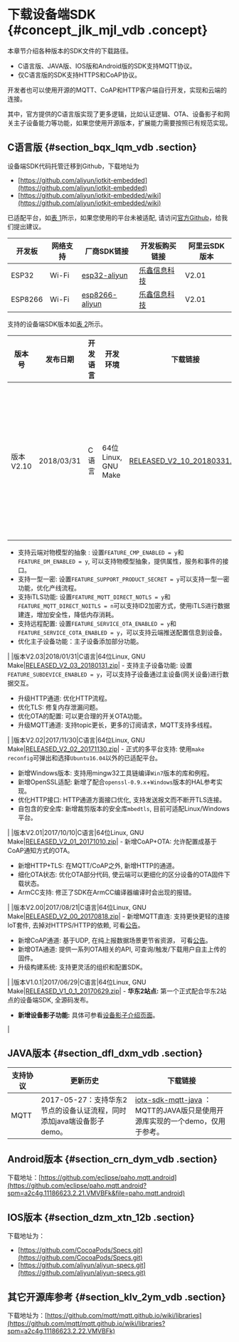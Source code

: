 # 下载设备端SDK {#concept_jlk_mjl_vdb .concept}

本章节介绍各种版本的SDK文件的下载路径。

-   C语言版、JAVA版、IOS版和Android版的SDK支持MQTT协议。
-   仅C语言版的SDK支持HTTPS和CoAP协议。

开发者也可以使用开源的MQTT、CoAP和HTTP客户端自行开发，实现和云端的连接。

其中，官方提供的C语言版实现了更多逻辑，比如认证逻辑、OTA、设备影子和网关主子设备能力等功能，如果您使用开源版本，扩展能力需要按照已有规范实现。

## C语言版 {#section_bqx_lqm_vdb .section}

设备端SDK代码托管迁移到Github，下载地址为

-   [https://github.com/aliyun/iotkit-embedded](https://github.com/aliyun/iotkit-embedded)
-   [https://github.com/aliyun/iotkit-embedded/wiki](https://github.com/aliyun/iotkit-embedded/wiki)

已适配平台，如[表 1](#table_cth_frm_vdb)所示，如果您使用的平台未被适配, 请访问[官方Github](https://github.com/aliyun/iotkit-embedded/issues)，给我们提出建议。

|开发板|网络支持|厂商SDK链接|开发板购买链接|阿里云SDK版本|
|---|----|-------|-------|--------|
|ESP32|Wi-Fi|[esp32-aliyun](https://github.com/espressif/esp32-aliyun)|[乐鑫信息科技](https://espressif.taobao.com/)|V2.01|
|ESP8266|Wi-Fi|[esp8266-aliyun](https://github.com/espressif/esp8266-aliyun)|[乐鑫信息科技](https://espressif.taobao.com/)|V2.01|

支持的设备端SDK版本如[表 2](#table_ewb_vsm_vdb)所示。

|版本号|发布日期|开发语言|开发环境|下载链接|更新内容|
|---|----|----|----|----|----|
|版本V2.10|2018/03/31|C语言|64位Linux, GNU Make|[RELEASED\_V2\_10\_20180331.zip](http://aliyun-iot.oss-cn-hangzhou.aliyuncs.com/iot-sdk-c/RELEASED_V2_10_20180331.7z)| -   支持cmake: 支持cmake编译方式，可以直接在linux和windows下使用QT或者VS2017打开工程进行编译运行。
-   支持云端对物模型的抽象 : 设置`FEATURE_CMP_ENABLED = y`和`FEATURE_DM_ENABLED = y`, 可以支持物模型抽象，提供属性，服务和事件的接口。
-   支持一型一密: 设置`FEATURE_SUPPORT_PRODUCT_SECRET = y`可以支持一型一密功能，优化产线流程。
-   支持iTLS功能: 设置`FEATURE_MQTT_DIRECT_NOTLS = y`和`FEATURE_MQTT_DIRECT_NOITLS = n`可以支持ID2加密方式，使用iTLS进行数据建连，增加安全性，降低内存消耗。
-   支持远程配置: 设置`FEATURE_SERVICE_OTA_ENABLED = y`和`FEATURE_SERVICE_COTA_ENABLED = y`，可以支持云端推送配置信息到设备。
-   优化主子设备功能：主子设备添加部分功能。

 |
|版本V2.03|2018/01/31|C语言|64位Linux, GNU Make|[RELEASED\_V2\_03\_20180131.zip](http://aliyun-iot.oss-cn-hangzhou.aliyuncs.com/iot-sdk-c/RELEASED_V2_03_20180130.7z?spm=a2c4g.11186623.2.12.VMVBFk&file=RELEASED_V2_03_20180130.7z)| -   支持主子设备功能: 设置`FEATURE_SUBDEVICE_ENABLED = y`，可以支持子设备通过主设备\(网关设备\)进行数据交互。
-   升级HTTP通道: 优化HTTP流程。
-   优化TLS: 修复内存泄漏问题。
-   优化OTA的配置: 可以更合理的开关OTA功能。
-   升级MQTT通道: 支持topic更长，更多的订阅请求，MQTT支持多线程。

 |
|版本V2.02|2017/11/30|C语言|64位Linux, GNU Make|[RELEASED\_V2\_02\_20171130.zip](https://github.com/aliyun/iotkit-embedded/archive/RELEASED_V2_02_20171130.zip?spm=a2c4g.11186623.2.13.VMVBFk&file=RELEASED_V2_02_20171130.zip)| -   正式的多平台支持: 使用`make reconfig`可弹出和选择`Ubuntu16.04`以外的已适配平台。
-   新增Windows版本: 支持用mingw32工具链编译`Win7`版本的库和例程。
-   新增OpenSSL适配: 新增了配合`openssl-0.9.x`+`Windows`版本的HAL参考实现。
-   优化HTTP接口: HTTP通道方面接口优化, 支持发送报文而不断开TLS连接。
-   自包含的安全库: 新增裁剪版本的安全库`mbedtls`, 目前可适配Linux/Windows平台。

 |
|版本V2.01|2017/10/10|C语言|64位Linux, GNU Make|[RELEASED\_V2\_01\_20171010.zip](https://github.com/aliyun/iotkit-embedded/archive/RELEASED_V2_01_20171010.zip?spm=a2c4g.11186623.2.14.VMVBFk&file=RELEASED_V2_01_20171010.zip)| -   新增CoAP+OTA: 允许配置成基于CoAP通知方式的OTA。
-   新增HTTP+TLS: 在MQTT/CoAP之外, 新增HTTP的通道。
-   细化OTA状态: 优化OTA部分代码, 使云端可以更细化的区分设备的OTA固件下载状态。
-   ArmCC支持: 修正了SDK在ArmCC编译器编译时会出现的报错。

 |
|版本V2.00|2017/08/21|C语言|64位Linux, GNU Make|[RELEASED\_V2\_00\_20170818.zip](https://github.com/aliyun/iotkit-embedded/archive/RELEASED_V2_00_20170818.zip?spm=a2c4g.11186623.2.15.VMVBFk&file=RELEASED_V2_00_20170818.zip)| -   新增MQTT直连: 支持更快更轻的连接IoT套件, 去掉对HTTPS/HTTP的依赖, 可看[公告](https://help.aliyun.com/document_detail/57164.html?spm=a2c4g.11186623.2.16.VMVBFk)。
-   新增CoAP通道: 基于UDP, 在纯上报数据场景更节省资源， 可看[公告](https://help.aliyun.com/document_detail/57566.html?spm=a2c4g.11186623.2.17.VMVBFk)。
-   新增OTA通道: 提供一系列OTA相关的API, 可查询/触发/下载用户自主上传的固件。
-   升级构建系统: 支持更灵活的组织和配置SDK。

 |
|版本V1.0.1|2017/06/29|C语言|64位Linux, GNU Make|[RELEASED\_V1\_0\_1\_20170629.zip](https://github.com/aliyun/iotkit-embedded/archive/RELEASED_V1_0_1_20170629.zip?spm=a2c4g.11186623.2.18.VMVBFk&file=RELEASED_V1_0_1_20170629.zip)| -   **华东2站点:** 第一个正式配合华东2站点的设备端SDK, 全源码发布。
-   **新增设备影子功能:** 具体可参看[设备影子介绍页面](https://help.aliyun.com/document_detail/53930.html?spm=a2c4g.11186623.2.19.VMVBFk)。

 |

## JAVA版本 {#section_dfl_dxm_vdb .section}

|支持协议|更新历史|下载链接|
|----|----|----|
|MQTT|2017-05-27：支持华东2节点的设备认证流程，同时添加java端设备影子demo。|[iotx-sdk-mqtt-java](http://aliyun-iot.oss-cn-hangzhou.aliyuncs.com/iotx-sdk-java/iotx-sdk-mqtt-java-20170526.zip?spm=a2c4g.11186623.2.20.VMVBFk&file=iotx-sdk-mqtt-java-20170526.zip) ：MQTT的JAVA版只是使用开源库实现的一个demo，仅用于参考。|

## Android版本 {#section_crn_dym_vdb .section}

下载地址：[https://github.com/eclipse/paho.mqtt.android](https://github.com/eclipse/paho.mqtt.android?spm=a2c4g.11186623.2.21.VMVBFk&file=paho.mqtt.android)

## IOS版本 {#section_dzm_xtn_12b .section}

下载地址为：

-   [https://github.com/CocoaPods/Specs.git](https://github.com/CocoaPods/Specs.git)
-   [https://github.com/aliyun/aliyun-specs.git](https://github.com/aliyun/aliyun-specs.git)

## 其它开源库参考 {#section_klv_2ym_vdb .section}

下载地址为：[https://github.com/mqtt/mqtt.github.io/wiki/libraries](https://github.com/mqtt/mqtt.github.io/wiki/libraries?spm=a2c4g.11186623.2.22.VMVBFk)

